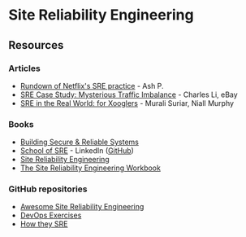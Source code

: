 # Site Reliability Engineering

## Resources

### Articles

* [Rundown of Netflix's SRE practice](https://five9s.substack.com/p/rundown-of-netflixs-sre-practice) - Ash P.
* [SRE Case Study: Mysterious Traffic Imbalance](https://tech.ebayinc.com/engineering/sre-case-study-mysterious-traffic-imbalance/) - Charles Li, eBay
* [SRE in the Real World: for Xooglers](https://docs.google.com/document/d/1HB9CUfavNbeP1cU8QPl9kjYuiME2\_90P5DDRjqxYyIo/edit) - Murali Suriar, Niall Murphy

### Books

* [Building Secure & Reliable Systems](https://sre.google/static/pdf/building\_secure\_and\_reliable\_systems.pdf)
* [School of SRE](https://linkedin.github.io/school-of-sre/) - LinkedIn ([GitHub](https://github.com/linkedin/school-of-sre))
* [Site Reliability Engineering](https://sre.google/sre-book/table-of-contents/)
* [The Site Reliability Engineering Workbook](https://sre.google/workbook/table-of-contents/)

### GitHub repositories

* [Awesome Site Reliability Engineering](https://github.com/dastergon/awesome-sre)
* [DevOps Exercises](https://github.com/bregman-arie/devops-exercises)
* [How they SRE](https://github.com/upgundecha/howtheysre)
